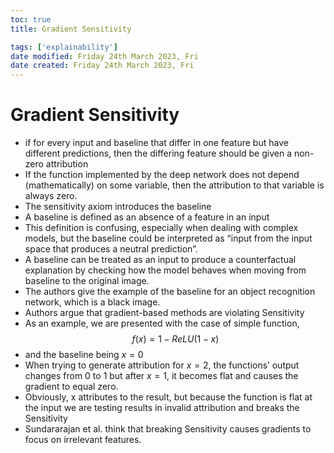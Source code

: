 ```yaml
---
toc: true
title: Gradient Sensitivity

tags: ['explainability']
date modified: Friday 24th March 2023, Fri
date created: Friday 24th March 2023, Fri
---
```


# Gradient Sensitivity


- if for every input and baseline that differ in one feature but have different predictions, then the differing feature should be given a non-zero attribution
- If the function implemented by the deep network does not depend (mathematically) on some variable, then the attribution to that variable is always zero.
- The sensitivity axiom introduces the baseline
- A baseline is defined as an absence of a feature in an input
- This definition is confusing, especially when dealing with complex models, but the baseline could be interpreted as “input from the input space that produces a neutral prediction”.
- A baseline can be treated as an input to produce a counterfactual explanation by checking how the model behaves when moving from baseline to the original image.
- The authors give the example of the baseline for an object recognition network, which is a black image.
- Authors argue that gradient-based methods are violating Sensitivity
- As an example, we are presented with the case of simple function, $$f(x)=1-ReLU(1-x)$$ 
- and the baseline being $x=0$
- When trying to generate attribution for $x=2$, the functions’ output changes from 0 to 1 but after $x=1$, it becomes flat and causes the gradient to equal zero.
- Obviously, x attributes to the result, but because the function is flat at the input we are testing results in invalid attribution and breaks the Sensitivity
- Sundararajan et al. think that breaking Sensitivity causes gradients to focus on irrelevant features.



